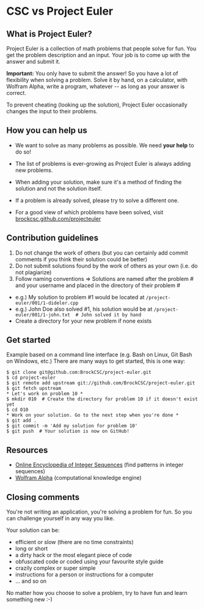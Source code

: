 CSC vs Project Euler
====================

What is Project Euler?
----------------------

Project Euler is a collection of math problems that people solve for fun.
You get the problem description and an input. Your job is to come up with the answer and submit it.

**Important:** You only have to submit the answer! So you have a lot of flexibility when solving a problem.
Solve it by hand, on a calculator, with Wolfram Alpha, write a program, whatever -- as long as your answer is correct.

To prevent cheating (looking up the solution), Project Euler occasionally changes the input to their problems.


How you can help us
-------------------

* We want to solve as many problems as possible. We need **your help** to do so!

* The list of problems is ever-growing as Project Euler is always adding new problems.

* When adding your solution, make sure it's a method of finding the solution and not the solution itself.

* If a problem is already solved, please try to solve a different one.

* For a good view of which problems have been solved, visit [brockcsc.github.com/projecteuler](http://brockcsc.github.com/projecteuler.html)


Contribution guidelines
-----------------------

1. Do not change the work of others (but you can certainly add commit comments if you think their solution could be better)
2. Do not submit solutions found by the work of others as your own (i.e. do not plagiarize)
3. Follow naming conventions => Solutions are named after the problem # and your username and placed in the directory of their problem #
  * e.g.) My solution to problem #1 would be located at `/project-euler/001/1-dideler.cpp`
  * e.g.) John Doe also solved #1, his solution would be at `/project-euler/001/1-john.txt  # John solved it by hand`
  * Create a directory for your new problem if none exists

Get started
-----------

Example based on a command line interface (e.g. Bash on Linux, Git Bash on Windows, etc.)
There are many ways to get started, this is one way:

    $ git clone git@github.com:BrockCSC/project-euler.git
    $ cd project-euler
    $ git remote add upstream git://github.com/BrockCSC/project-euler.git
    $ git fetch upstream
    * Let's work on problem 10 *
    $ mkdir 010  # Create the directory for problem 10 if it doesn't exist yet
    $ cd 010
    * Work on your solution. Go to the next step when you're done *
    $ git add .
    $ git commit -m 'Add my solution for problem 10'
    $ git push  # Your solution is now on GitHub!

Resources
---------
* [Online Encyclopedia of Integer Sequences](http://oeis.org/) (find patterns in integer sequences)
* [Wolfram Alpha](http://wolframalpha.com) (computational knowledge engine)

Closing comments
----------------

You're not writing an application, you're solving a problem for fun.
So you can challenge yourself in any way you like.

Your solution can be:

* efficient or slow (there are no time constraints)
* long or short
* a dirty hack or the most elegant piece of code
* obfuscated code or coded using your favourite style guide
* crazily complex or super simple
* instructions for a person or instructions for a computer
* ... and so on

No matter how you choose to solve a problem, try to have fun and learn something new :-)
